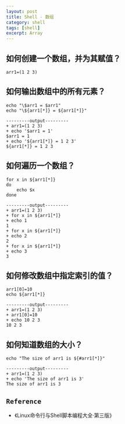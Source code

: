 ```yaml
---
layout: post
title: Shell - 数组
category: shell
tags: [shell]
excerpt: Array
---
```


## 如何创建一个数组，并为其赋值？  

``` shell
arr1=(1 2 3)
```

## 如何输出数组中的所有元素？  

``` shell
echo "\$arr1 = $arr1"
echo "\${arr1[*]} = ${arr1[*]}"

---------output---------
+ arr1=(1 2 3)
+ echo '$arr1 = 1'
$arr1 = 1
+ echo '${arr1[*]} = 1 2 3'
${arr1[*]} = 1 2 3
```


## 如何遍历一个数组？  

``` shell
for x in ${arr1[*]}
do
    echo $x
done

---------output---------
+ arr1=(1 2 3)
+ for x in ${arr1[*]}
+ echo 1
1
+ for x in ${arr1[*]}
+ echo 2
2
+ for x in ${arr1[*]}
+ echo 3
3
```


## 如何修改数组中指定索引的值？  

``` shell
arr1[0]=10
echo ${arr1[*]}

---------output---------
+ arr1=(1 2 3)
+ arr1[0]=10
+ echo 10 2 3
10 2 3
```

## 如何知道数组的大小？  

``` shell
echo "The size of arr1 is ${#arr1[*]}"

---------output---------
+ arr1=(1 2 3)
+ echo 'The size of arr1 is 3'
The size of arr1 is 3
```

## `Reference`  
- 《Linux命令行与Shell脚本编程大全·第三版》 